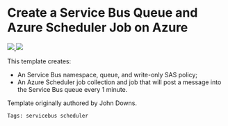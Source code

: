 # Create a Service Bus Queue and Azure Scheduler Job on Azure
<a href="https://portal.azure.com/#create/Microsoft.Template/uri/https%3A%2F%2Fraw.githubusercontent.com%2FAzure%2Fazure-quickstart-templates%2Fmaster%2F101-scheduler-service-bus%2Fazuredeploy.json" target="_blank">
    <img src="http://azuredeploy.net/deploybutton.png"/>
</a>
<a href="http://armviz.io/#/?load=https%3A%2F%2Fraw.githubusercontent.com%2FAzure%2Fazure-quickstart-templates%2Fmaster%2F101-scheduler-service-bus%2Fazuredeploy.json" target="_blank">
    <img src="http://armviz.io/visualizebutton.png"/>
</a>

This template creates:
 * An Service Bus namespace, queue, and write-only SAS policy;
 * An Azure Scheduler job collection and job that will post a message into the Service Bus queue every 1 minute.

Template originally authored by John Downs.

`Tags: servicebus scheduler`

